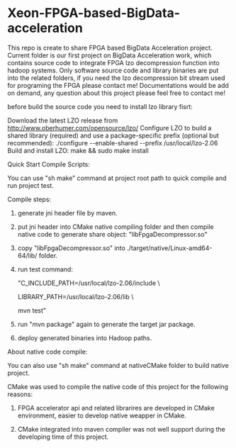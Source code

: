 # Xeon-FPGA-based-BigData-acceleration
This repo is create to share FPGA based BigData Acceleration project.
Current folder is our first project on BigData Acceleration work, which contains source code to integrate FPGA lzo decompression function into hadoop systems.
Only software source code and library binaries are put into the related folders, if you need the lzo decompression bit stream used for programing the FPGA please contact me!
Documentations would be add on demand, any question about this project please feel free to contact me!

before build the source code you need to install lzo library fisrt:

Download the latest LZO release from http://www.oberhumer.com/opensource/lzo/
Configure LZO to build a shared library (required) and use a package-specific prefix (optional but recommended): ./configure --enable-shared --prefix /usr/local/lzo-2.06
Build and install LZO: make && sudo make install


Quick Start Compile Scripts:

You can use "sh make" command at project root path to quick compile and run project test.

Compile steps:

1. generate jni header file by maven.

2. put jni header into CMake native compiling folder and then compile native code to generate share object: "libFpgaDecompressor.so"

3. copy "libFpgaDecompressor.so" into ./target/native/Linux-amd64-64/lib/ folder.

4. run test command: 

    "C_INCLUDE_PATH=/usr/local/lzo-2.06/include \
    
      LIBRARY_PATH=/usr/local/lzo-2.06/lib \ 
      
      mvn test"

5. run "mvn package" again to generate the target jar package. 

6. deploy generated binaries into Hadoop paths.

About native code compile:

You can also use "sh make" command at nativeCMake folder to build native project.

CMake was used to compile the native code of this project for the following reasons:

1. FPGA accelerator api and related librarires are developed in CMake environment, easier to develop native weapper in CMake.   

2. CMake integrated into maven compiler was not well support during the developing time of this project.
